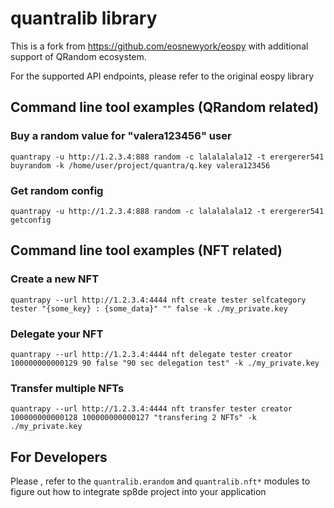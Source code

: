 # quantralib library
This is a fork from https://github.com/eosnewyork/eospy with additional
support of QRandom ecosystem.

For the supported API endpoints, please refer to the original eospy library

## Command line tool examples (QRandom related)

### Buy a random value for "valera123456" user
`quantrapy -u http://1.2.3.4:888 random -c lalalalala12 -t erergerer541 buyrandom -k /home/user/project/quantra/q.key valera123456`

### Get random config
`quantrapy -u http://1.2.3.4:888 random -c lalalalala12 -t erergerer541 getconfig`

## Command line tool examples (NFT related)

### Create a new NFT
`quantrapy --url http://1.2.3.4:4444 nft create tester selfcategory tester "{some_key} : {some_data}" "" false -k ./my_private.key`

### Delegate your NFT
`quantrapy --url http://1.2.3.4:4444 nft delegate tester creator 100000000000129 90 false "90 sec delegation test" -k ./my_private.key`

### Transfer multiple NFTs
`quantrapy --url http://1.2.3.4:4444 nft transfer tester creator 100000000000128 100000000000127 "transfering 2 NFTs" -k ./my_private.key`

## For Developers
Please , refer to the `quantralib.erandom` and `quantralib.nft*` modules to figure out how to integrate sp8de project into your application
